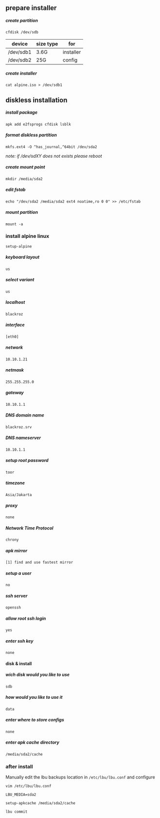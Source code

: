 
## prepare installer

##### create partition
```
cfdisk /dev/sdb
```

| device    | size type | for      |
| --------- | --------- |--------- |
| /dev/sdb1 | 3.6G      | installer|
| /dev/sdb2 | 25G       | config   |

##### create installer
```
cat alpine.iso > /dev/sdb1
```

## diskless installation
##### install package

```
apk add e2fsprogs cfdisk lsblk
```
##### format diskless partition

```
mkfs.ext4 -O ^has_journal,^64bit /dev/sda2
```

*note: if /dev/sdXY does not exists please reboot*

##### create mount point

```
mkdir /media/sda2
```

##### edit fstab

```
echo "/dev/sda2 /media/sda2 ext4 noatime,ro 0 0" >> /etc/fstab
```

##### mount partition

```
mount -a
```

### install alpine linux

```
setup-alpine
```
##### keyboard layout
```
us
```
##### select variant
```
us
```
##### localhost
```
blackroz
```

##### interface
```
[eth0] 
```

##### network
```
10.10.1.21
```

##### netmask
```
255.255.255.0
```

##### gateway
```
10.10.1.1
```

##### DNS domain name
```
blackroz.srv
```

##### DNS nameserver
```
10.10.1.1
```

##### setup root password
```
toor
```

##### timezone
```
Asia/Jakarta
```

##### proxy
```
none
```

##### Network Time Protocol
```
chrony
```

##### apk mirror
```
[1] find and use fastest mirror
```

##### setup a user
```
no
```

##### ssh server
```
openssh
```

##### allow root ssh login
```
yes
```

##### enter ssh key 
```
none
```

#### disk & install
#####  wich disk would you like to use 
```
sdb
```
#####  how would you like to use it 
```
data
```
#####  enter where to store configs 
```
none
```
##### enter apk cache directory
```
/media/sda2/cache
```

### after install

Manually edit the lbu backups location in `/etc/lbu/lbu.conf` and configure 

```
vim /etc/lbu/lbu.conf
```

```
LBU_MEDIA=sda2
```

```
setup-apkcache /media/sda2/cache
```

```
lbu commit
```
